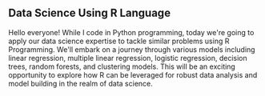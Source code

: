 ## Data Science Using R Language

Hello everyone! While I code in Python programming, today we're going to apply our data science expertise to tackle similar problems using R Programming. We'll embark on a journey through various models including linear regression, multiple linear regression, logistic regression, decision trees, random forests, and clustering models. This will be an exciting opportunity to explore how R can be leveraged for robust data analysis and model building in the realm of data science.

